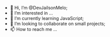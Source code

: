 - 👋 Hi, I’m @DevJailsonMelo;
- 👀 I’m interested in ...
- 🌱 I’m currently learning JavaScript;
- 💞️ I’m looking to collaborate on small projects;
- 📫 How to reach me ...

<!---
JMCrazy/JMCrazy is a ✨ special ✨ repository because its `README.md` (this file) appears on your GitHub profile.
You can click the Preview link to take a look at your changes.
--->
